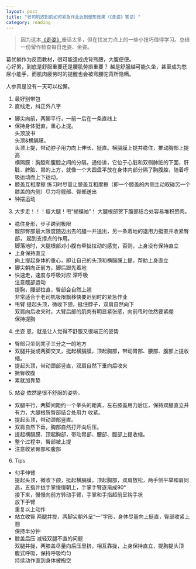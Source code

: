 ```yaml
---
layout: post
title: "老司机迟到前如何紧急作业达到塑形效果（《走姿》笔记）"
category: reading
---
```

> 因为这本[《走姿》](https://www.amazon.cn/%E6%94%B9%E5%8F%98%E5%A5%B3%E6%80%A7%E6%B0%94%E8%B4%A8%E7%9A%84%E9%87%8D%E8%A6%81%E5%8F%91%E7%8E%B0-%E8%B5%B0%E5%A7%BF-%E5%90%95%E6%99%93%E5%86%9B/dp/B01HRSOB52/ref=sr_1_1?s=digital-text&ie=UTF8&qid=1470674696&sr=1-1&keywords=%E8%B5%B0%E5%A7%BF)废话太多，但在找发力点上的一些小技巧值得学习。总结一份留作检查每日走姿、坐姿。
  
葛优躺作为反面教材，很可能造成虎背熊腰，大腹便便。  
心好累，到底是舒服重要还是腰肌劳损重要？
越是舒服越可能久坐，甚至成为憋尿小能手，而肌肉疲劳时的提醒也会被弯腰驼背所隐瞒。  

人参真是没有一天可以松懈。

1. 最好别带包
2. 直线走，纠正外八字
* 脚尖向前，两脚平行，一前一后在一条直线上
* 保持身体挺直，重心上提。  
头顶放书  
头顶&横膈膜。  
头顶上提，带动脖子用力向上伸长、挺直。横膈膜上提并稳住，推动胸部上提高  
横隔膜：胸腔和腹腔之间的分隔，通俗讲，它位于心脏和双侧肺脏的下面，肝脏、脾脏、胃的上方，就像一个大圆盘平放在身体内部分隔了胸腹腔，随着呼吸运动而上下运动。
* 膝盖互相摩擦
	练习时尽量让膝盖互相摩擦（即一个膝盖的内侧主动取碰另一个膝盖的内侧）尽力将髋部、臀部送出
* 钟摆运动
  
3. 大步走！！！瘦大腿！甩“蝴蝶袖”！
大腿根部贺下腹部结合处容易堆积赘肉。
* 稳住身形，步子跨到极限  
髋部臀部最大限度随迈出去的腿一并送出，另一条着地的退用力挺直并收紧臀部，
起到支撑点的作用。  
脚落地时，大腿根部对小腹有牵扯拉动的感觉，否则，上身没有保持直立
* 上身保持直立  
向上提起身体的重心，即让自己的头顶和横膈膜上提，帮助上身直立
* 脚尖朝向正前方，脚后跟先着地
* 快速走，速度与呼吸对应
深呼吸  
注意髋部运动  
提胸，腰部拉直，臀部会自然上翘  
非常适合于老司机极限飘移快要迟到时的紧急作业  
* 甩臂
提起头顶，微收下颌，挺住脖子，双肩自然向下  
双肩向后收夹时，大臂后部的肌肉有明显紧张感，向前甩时依然要紧绷  
保持提胸  
4. 坐姿
恩，就是让人觉得不舒服又很端正的姿势
* 臀部只坐到凳子三分之一的地方
* 双腿并拢或两脚交叉，挺起横膈膜，顶起胸部，带动胃部、腰部、腹部上提收缩。
* 提起头顶，带动颈部竖直，双肩自然下垂向后收夹
* 撅臀收腹
* 累就加靠垫
5. 站姿
依然是很不舒服的姿势。
* 双腿平行，两脚间距约一个拳头的距离，左右膝盖用力后压，保持双腿直立并有力，大腿根贺臀部结合处用力
收紧。
* 提起头顶，带动颈部竖直。
* 双肩自然下垂，胸部自然打开向后压。
* 提起横膈膜、顶起胸部，带动胃部、腰部、腹部上提收缩。
* 整个过程中，臀部被上提
* 注意收紧臀部和腹部
  
6. Tips

* 勾手伸臂  
提起头顶，微收下颌，挺起横膈膜，顶起胸部，双肩放松，两手侧平举和肩同高，五指并拢手掌慢慢朝上，手掌手臂逐渐成90°  
接下来，慢慢向前方转动手臂，手掌和手指超前呈钩手状  
放下手臂  
重复以上动作
* 站立收臀
两腿并拢，两脚尖朝外呈“一”字形，身体尽量向上挺直，臀部收紧上翘  
保持半分钟  
* 膝盖后压
减轻双腿不直的问题  
双腿并拢，两膝盖尽量向后压里挤，相互靠拢，上身保持直立，提胸提头顶  
腹式呼吸，保持呼吸均匀  
持续动作直到身体被掏空  


